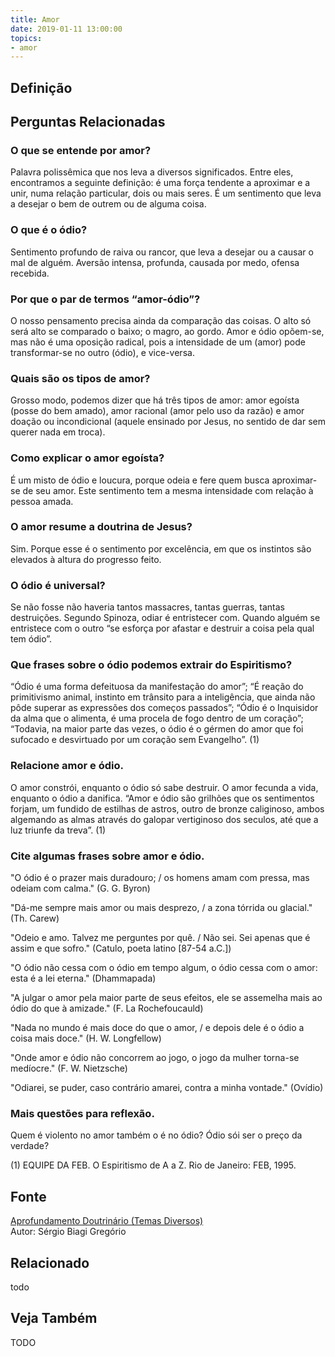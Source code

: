 ```yaml
---
title: Amor
date: 2019-01-11 13:00:00
topics: 
- amor
---
```


## Definição



## Perguntas Relacionadas

### O que se entende por amor?
Palavra polissêmica que nos leva a diversos significados. Entre eles,
encontramos a seguinte definição: é uma força tendente a aproximar e a
unir, numa relação particular, dois ou mais seres. É um sentimento que
leva a desejar o bem de outrem ou de alguma coisa.

### O que é o ódio?
Sentimento profundo de raiva ou rancor, que leva a desejar ou a causar o
mal de alguém. Aversão intensa, profunda, causada por medo, ofensa
recebida.

### Por que o par de termos “amor-ódio”?
O nosso pensamento precisa ainda da comparação das coisas. O alto só
será alto se comparado o baixo; o magro, ao gordo. Amor e ódio opõem-se,
mas não é uma oposição radical, pois a intensidade de um (amor) pode
transformar-se no outro (ódio), e vice-versa.

### Quais são os tipos de amor?
Grosso modo, podemos dizer que há três tipos de amor: amor egoísta
(posse do bem amado), amor racional (amor pelo uso da razão) e amor
doação ou incondicional (aquele ensinado por Jesus, no sentido de dar
sem querer nada em troca).

### Como explicar o amor egoísta?
É um misto de ódio e loucura, porque odeia e fere quem busca
aproximar-se de seu amor. Este sentimento tem a mesma intensidade com
relação à pessoa amada.

### O amor resume a doutrina de Jesus?
Sim. Porque esse é o sentimento por excelência, em que os instintos são
elevados à altura do progresso feito.

### O ódio é universal?
Se não fosse não haveria tantos massacres, tantas guerras, tantas
destruições. Segundo Spinoza, odiar é entristecer com. Quando alguém
se entristece com o outro “se esforça por afastar e destruir a coisa
pela qual tem ódio”.

### Que frases sobre o ódio podemos extrair do Espiritismo?
“Ódio é uma forma defeituosa da manifestação do amor”; “É reação do
primitivismo animal, instinto em trânsito para a inteligência, que ainda
não pôde superar as expressões dos começos passados”; “Ódio é o
Inquisidor da alma que o alimenta, é uma procela de fogo dentro de um
coração”; “Todavia, na maior parte das vezes, o ódio é o gérmen do amor
que foi sufocado e desvirtuado por um coração sem Evangelho”. (1)

### Relacione amor e ódio.

O amor constrói, enquanto o ódio só sabe destruir. O amor fecunda a
vida, enquanto o ódio a danifica. “Amor e ódio são grilhões que os
sentimentos forjam, um fundido de estilhas de astros, outro de bronze
caliginoso, ambos algemando as almas através do galopar vertiginoso dos
seculos, até que a luz triunfe da treva”. (1)

### Cite algumas frases sobre amor e ódio.

"O ódio é o prazer mais duradouro; / os homens amam com pressa, mas
odeiam com calma." (G. G. Byron)

"Dá-me sempre mais amor ou mais desprezo, / a zona tórrida ou glacial."
(Th. Carew)

"Odeio e amo. Talvez me perguntes por quê. / Não sei. Sei apenas que é
assim e que sofro." (Catulo, poeta latino \[87-54 a.C.\])

"O ódio não cessa com o ódio em tempo algum, o ódio cessa com o amor:
esta é a lei eterna." (Dhammapada)

"A julgar o amor pela maior parte de seus efeitos, ele se assemelha mais
ao ódio do que à amizade." (F. La Rochefoucauld)

"Nada no mundo é mais doce do que o amor, / e depois dele é o ódio a
coisa mais doce." (H. W. Longfellow)

"Onde amor e ódio não concorrem ao jogo, o jogo da mulher torna-se
medíocre." (F. W. Nietzsche)

"Odiarei, se puder, caso contrário amarei, contra a minha vontade."
(Ovídio)

### Mais questões para reflexão.

Quem é violento no amor também o é no ódio?
Ódio sói ser o preço da verdade?

(1) EQUIPE DA FEB. O Espiritismo de A a Z. Rio de Janeiro: FEB, 1995.

## Fonte
[Aprofundamento Doutrinário (Temas Diversos)](https://sites.google.com/view/aprofundamentodoutrinario/amor-e-ódio)  
Autor: Sérgio Biagi Gregório

## Relacionado
todo

## Veja Também
TODO


